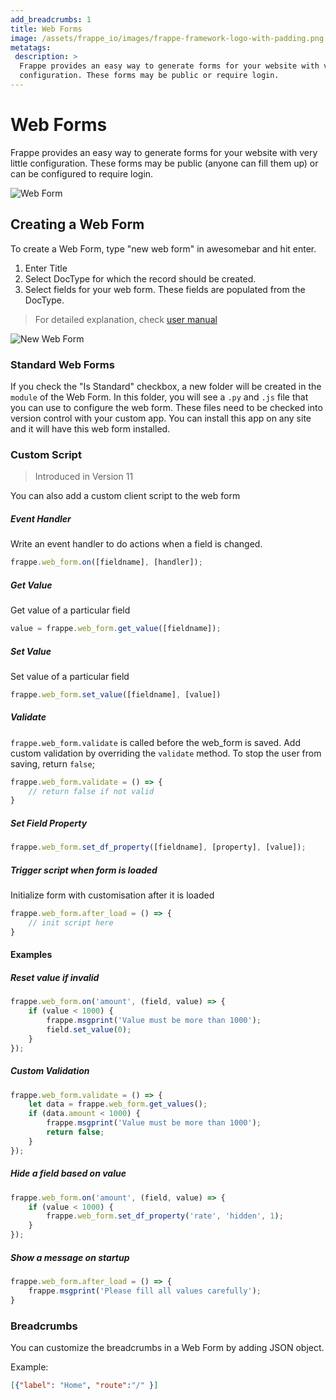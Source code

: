 ```yaml
---
add_breadcrumbs: 1
title: Web Forms
image: /assets/frappe_io/images/frappe-framework-logo-with-padding.png
metatags:
 description: >
  Frappe provides an easy way to generate forms for your website with very little
  configuration. These forms may be public or require login.
---
```


# Web Forms

Frappe provides an easy way to generate forms for your website with very little
configuration. These forms may be public (anyone can fill them up) or can be
configured to require login.

![Web Form](/docs/assets/img/web-forms-join-us.png)

## Creating a Web Form

To create a Web Form, type "new web form" in awesomebar and hit enter.

1. Enter Title
1. Select DocType for which the record should be created.
1. Select fields for your web form. These fields are populated from the DocType.

> For detailed explanation, check [user manual](https://erpnext.com/docs/user/manual/en/website/web-form)

![New Web Form](/docs/assets/img/web-form-example-1.png)

### Standard Web Forms

If you check the "Is Standard" checkbox, a new folder will be created in the
`module` of the Web Form. In this folder, you will see a `.py` and `.js` file
that you can use to configure the web form. These files need to be checked into
version control with your custom app. You can install this app on any site and
it will have this web form installed.

### Custom Script

> Introduced in Version 11

You can also add a custom client script to the web form

##### Event Handler

Write an event handler to do actions when a field is changed.

```js
frappe.web_form.on([fieldname], [handler]);
```

##### Get Value

Get value of a particular field

```js
value = frappe.web_form.get_value([fieldname]);
```

##### Set Value

Set value of a particular field

```js
frappe.web_form.set_value([fieldname], [value])
```

##### Validate

`frappe.web_form.validate` is called before the web_form is saved. Add custom
validation by overriding the `validate` method. To stop the user from saving,
return `false`;

```js
frappe.web_form.validate = () => {
    // return false if not valid
}
```

##### Set Field Property

```js
frappe.web_form.set_df_property([fieldname], [property], [value]);
```

##### Trigger script when form is loaded

Initialize form with customisation after it is loaded

```js
frappe.web_form.after_load = () => {
    // init script here
}
```

#### Examples

##### Reset value if invalid

```js
frappe.web_form.on('amount', (field, value) => {
    if (value < 1000) {
        frappe.msgprint('Value must be more than 1000');
        field.set_value(0);
    }
});
```

##### Custom Validation

```js
frappe.web_form.validate = () => {
    let data = frappe.web_form.get_values();
    if (data.amount < 1000) {
        frappe.msgprint('Value must be more than 1000');
        return false;
    }
});
```

##### Hide a field based on value

```js
frappe.web_form.on('amount', (field, value) => {
    if (value < 1000) {
        frappe.web_form.set_df_property('rate', 'hidden', 1);
    }
});
```

##### Show a message on startup

```js
frappe.web_form.after_load = () => {
    frappe.msgprint('Please fill all values carefully');
}
```

### Breadcrumbs

You can customize the breadcrumbs in a Web Form by adding JSON object.

Example:
```json
[{"label": "Home", "route":"/" }]
```
